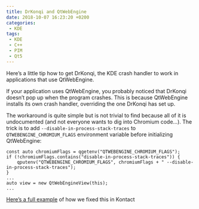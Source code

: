 ```yaml
---
title: DrKonqi and QtWebEngine
date: 2018-10-07 16:23:20 +0200
categories:
 - KDE
tags:
 - KDE
 - C++
 - PIM
 - Qt5
---
```

Here’s a little tip how to get DrKonqi, the KDE crash handler to work in applications that use QtWebEngine.

If your application uses QtWebEngine, you probably noticed that DrKonqi doesn’t pop up when the program crashes. This is because QtWebEngine installs its own crash handler, overriding the one DrKonqi has set up.

The workaround is quite simple but is not trivial to find because all of it is undocumented (and not everyone wants to dig into Chromium code…). The trick is to add `--disable-in-process-stack-traces` to `QTWEBENGINE_CHROMIUM_FLAGS` environment variable before initializing QtWebEngine:

    const auto chromiumFlags = qgetenv("QTWEBENGINE_CHROMIUM_FLAGS");
    if (!chromiumFlags.contains("disable-in-process-stack-traces")) {
        qputenv("QTWEBENGINE_CHROMIUM_FLAGS", chromiumFlags + " --disable-in-process-stack-traces");
    }
    ...
    auto view = new QtWebEngineView(this);
    ...

[Here’s a full example](https://phabricator.kde.org/D16004) of how we fixed this in Kontact